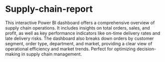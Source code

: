 # Supply-chain-report

This interactive Power BI dashboard offers a comprehensive overview of supply chain operations. It includes insights on total orders, sales, and profit, as well as key performance indicators like on-time delivery rates and late delivery risks. The dashboard also breaks down orders by customer segment, order type, department, and market, providing a clear view of operational efficiency and market trends. Perfect for optimizing decision-making in supply chain management.
